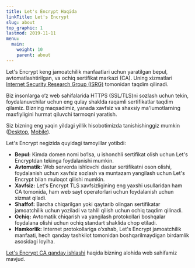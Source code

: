 ```yaml
---
title: Let's Encrypt Haqida
linkTitle: Let's Encrypt
slug: about
top_graphic: 1
lastmod: 2019-11-11
menu:
  main:
    weight: 10
    parent: about
---
```


Let's Encrypt keng jamoatchilik manfaatlari uchun yaratilgan bepul, avtomatlashtirilgan, va ochiq sertifikat markazi (CA). Uning xizmatlari [Internet Security Research Group (ISRG)](https://www.abetterinternet.org/) tomonidan taqdim qilinadi.

Biz insonlarga o‘z web sahifalarida HTTPS (SSL/TLS)ni sozlash uchun tekin, foydalanuvchilar uchun eng qulay shaklda raqamli sertifikatlar taqdim qilamiz. Bizning maqsadimiz, yanada xavfsiz va shaxsiy ma'lumotlarning maxfiyligini hurmat qiluvchi tarmoqni yaratish.

Siz bizning eng yaqin yildagi yillik hisobotimizda tanishishinggiz mumkin ([Desktop](https://abetterinternet.org/documents/2019-ISRG-Annual-Report-Desktop.pdf), [Mobile](https://abetterinternet.org/documents/2019-ISRG-Annual-Report-Mobile.pdf)).

Let's Encrypt negizida quyidagi tamoyillar yotibdi:

* <strong>Bepul:</strong> Kimda domen nomi bo‘lsa, u ishonchli sertifikat olish uchun Let's Encryptdan tekinga foydalanishi mumkin.
* <strong>Avtomatik:</strong> Web serverda ishlovchi dastur sertifikatni oson olishi, foydalanish uchun xavfsiz sozlash va muntazam yangilash uchun Let's Encrypt bilan muloqot qilishi mumkin. 
* <strong>Xavfsiz:</strong> Let's Encrypt TLS xavfsizligining eng yaxshi usullaridan ham CA tomonida, ham web sayt operatorlari uchun foydalanish uchun xizmat qiladi.
* <strong>Shaffof:</strong> Barcha chiqarilgan yoki qaytarib olingan sertifikatar jamoatchilik uchun yoziladi va tahlil qilish uchun ochiq taqdim qilinadi.
* <strong>Ochiq:</strong> Avtomatik chiqarish va yangilash protokollari boshqalar foydalana olishi uchun ochiq standart shaklida chop etiladi.
* <strong>Hamkorlik:</strong> Internet protokollariga o‘xshab, Let's Encrypt jamoatchilik manfaati, hech qanday tashkilot tomonidan boshqarilmaydigan birdamlik asosidagi loyiha.

[Let's Encrypt CA qanday ishlashi](/how-it-works) haqida bizning alohida web sahifamiz mavjud.
